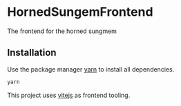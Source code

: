 # HornedSungemFrontend

The frontend for the horned sungmem

## Installation

Use the package manager [yarn](https://yarnpkg.com/) to install all dependencies.

```bash
yarn
```

This project uses [vitejs](https://vitejs.dev/) as frontend tooling.
